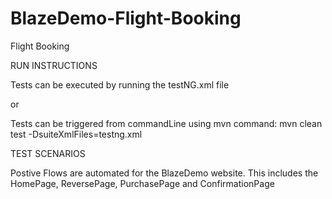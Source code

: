 # BlazeDemo-Flight-Booking
Flight Booking

RUN INSTRUCTIONS

Tests can be executed by running the testNG.xml file

or

Tests can be triggered from commandLine using mvn command: mvn clean test -DsuiteXmlFiles=testng.xml

TEST SCENARIOS

Postive Flows are automated for the BlazeDemo website.
This includes the HomePage, ReversePage, PurchasePage and ConfirmationPage

